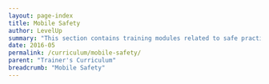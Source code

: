 ```yaml
---
layout: page-index
title: Mobile Safety
author: LevelUp
summary: "This section contains training modules related to safe practices for mobile devices, in particular mobile phones. Topics addressed include how mobile network structures transmit data, how mobile phone technology functions, and strategies for safer communication using mobile devices."
date: 2016-05
permalink: /curriculum/mobile-safety/
parent: "Trainer's Curriculum"
breadcrumb: "Mobile Safety"
---
```

